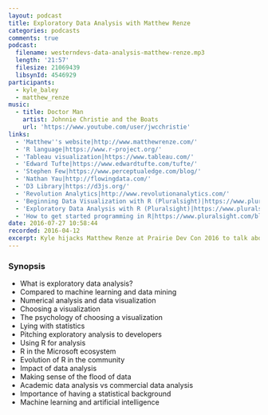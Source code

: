 ```yaml
---
layout: podcast
title: Exploratory Data Analysis with Matthew Renze
categories: podcasts
comments: true
podcast:
  filename: westerndevs-data-analysis-matthew-renze.mp3
  length: '21:57'
  filesize: 21069439
  libsynId: 4546929
participants:
  - kyle_baley
  - matthew_renze
music:
  - title: Doctor Man
    artist: Johnnie Christie and the Boats
    url: 'https://www.youtube.com/user/jwcchristie'
links:
  - 'Matthew''s website|http://www.matthewrenze.com/'
  - 'R language|https://www.r-project.org/'
  - 'Tableau visualization|https://www.tableau.com/'
  - 'Edward Tufte|https://www.edwardtufte.com/tufte/'
  - 'Stephen Few|https://www.perceptualedge.com/blog/'
  - 'Nathan Yau|http://flowingdata.com/'
  - 'D3 Library|https://d3js.org/'
  - 'Revolution Analytics|http://www.revolutionanalytics.com/'
  - 'Beginning Data Visualization with R (Pluralsight)|https://www.pluralsight.com/courses/r-data-visualization-beginner'
  - 'Exploratory Data Analysis with R (Pluralsight)|https://www.pluralsight.com/courses/r-data-analysis'
  - 'How to get started programming in R|https://www.pluralsight.com/blog/data-professional/how-to-get-started-programming-in-r'
date: 2016-07-27 10:58:44
recorded: 2016-04-12
excerpt: Kyle hijacks Matthew Renze at Prairie Dev Con 2016 to talk about exploratory data analysis and the increasingly popular programming language, R.
---
```


### Synopsis

* What is exploratory data analysis?
* Compared to machine learning and data mining
* Numerical analysis and data visualization
* Choosing a visualization
* The psychology of choosing a visualization
* Lying with statistics
* Pitching exploratory analysis to developers
* Using R for analysis
* R in the Microsoft ecosystem
* Evolution of R in the community
* Impact of data analysis
* Making sense of the flood of data
* Academic data analysis vs commercial data analysis
* Importance of having a statistical background
* Machine learning and artificial intelligence

